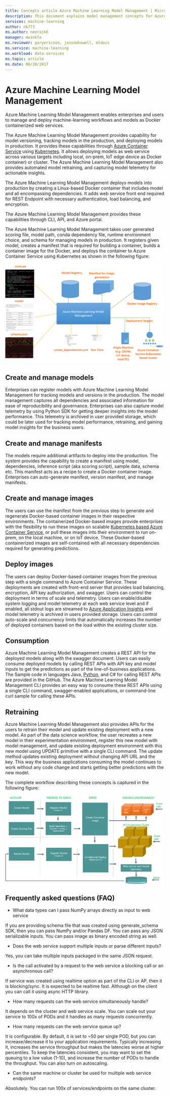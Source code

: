 ```yaml
---
title: Concepts article Azure Machine Learning Model Management | Microsoft Docs
description: This document explains model management concepts for Azure Machine Learning.
services: machine-learning
author: nk773
ms.author: neerajkh
manager: mwinkle
ms.reviewer: garyericson, jasonwhowell, mldocs
ms.service: machine-learning
ms.workload: data-services
ms.topic: article
ms.date: 08/28/2017
---
```

# Azure Machine Learning Model Management 

Azure Machine Learning Model Management enables enterprises and users to manage and deploy machine-learning workflows and models as Docker containerized web services. 

The Azure Machine Learning Model Management provides capability for model versioning, tracking models in the production, and deploying models in production. It provides these capabilities through [Azure Container Service](https://azure.microsoft.com/services/container-service/) using [Kubernetes](https://docs.microsoft.com/azure/container-service/kubernetes/container-service-kubernetes-walkthrough). It allows deploying models as web service across various targets including local, on-prem, IoT edge device as Docker container) or cluster. The Azure Machine Learning Model Management also provides automated model retraining, and capturing model telemetry for actionable insights.  

The Azure Machine Learning Model Management deploys models into production by creating a Linux-based Docker container that includes model and all encompassing dependencies. It adds web service front end required for REST Endpoint with necessary authentication, load balancing, and encryption.  

The Azure Machine Learning Model Management provides these capabilities through CLI, API, and Azure portal. 

The Azure Machine Learning Model Management takes user generated scoring file, model path, conda dependency file, runtime environment choice, and schema for managing models in production. It registers given model, creates a manifest that is required for building a container, builds a container image for the Docker, and deploys the container to Azure Container Service using Kubernetes as shown in the following figure:

![](media/modelmanagement/ModelManagement.png)

## Create and manage models 
Enterprises can register models with Azure Machine Learning Model Management for tracking models and versions in the production. The model management captures all dependencies and associated information for ease of reproducibility and governance.  Enterprises can also capture model telemetry by using Python SDK for getting deeper insights into the model performance. This telemetry is archived in user provided storage, which could be later used for tracking model performance, retraining, and gaining model insights for the business users.

## Create and manage manifests 
The models require additional artifacts to deploy into the production. The system provides the capability to create a manifest using model, dependencies, inference script (aka scoring script), sample data, schema etc. This manifest acts as a recipe to create a Docker container image. Enterprises can auto-generate manifest, version manifest, and manage manifests. 

## Create and manage images 
The users can use the manifest from the previous step to generate and regenerate Docker-based container images in their respective environments. The containerized Docker-based images provide enterprises with the flexibility to run these images on scalable [Kubernetes based Azure Container Service](https://docs.microsoft.com/azure/container-service/kubernetes/container-service-kubernetes-walkthrough), or pull these images into their environment to run on-prem, on the local machine, or on IoT device. These Docker-based containerized images are self-contained with all necessary dependencies required for generating predictions. 

## Deploy images 
The users can deploy Docker-based container images from the previous step with a single command to Azure Container Service. These deployments are created with front-end server that provides load balancing, encryption, API key authorization, and swagger. Users can control the deployment in terms of scale and telemetry. Users can enable/disable system logging and model telemetry at each web service level and if enabled, all stdout logs are streamed to [Azure Application Insights](https://azure.microsoft.com/services/application-insights/) and model telemetry is archived in users provided storage. Users can control auto-scale and concurrency limits that automatically increases the number of deployed containers based on the load within the existing cluster size. 

## Consumption 
Azure Machine Learning Model Management creates a REST API for the deployed models along with the swagger document. Users can easily consume deployed models by calling REST APIs with API key and model inputs to get the predictions as part of the line-of-business applications. The Sample code in languages Java, [Python](https://github.com/CortanaAnalyticsGallery-Int/digit-recognition-cnn-tf/blob/master/client.py), and C# for calling REST APIs are provided in the GitHub. The Azure Machine Learning Model Management CLI provides an easy way to consume these REST APIs using a single CLI command, swagger-enabled applications, or command-line curl sample for calling these APIs. 

## Retraining 
Azure Machine Learning Model Management also provides APIs for the users to retrain their model and update existing deployment with a new model. As part of the data science workflow, the user recreates a new model in their experimentation environment, register this new model with model management, and update existing deployment environment with this new model using UPDATE primitive with a single CLI command. The update method updates existing deployment without changing API URL and the key. This way the business applications consuming the model continues to work without any code change and starts getting better predictions with the new model.

The complete workflow describing these concepts is captured in the following figure:

![](media/modelmanagement/ModelManagementWorkflow.png)

## Frequently asked questions (FAQ) 
- What data types can I pass NumPy arrays directly as input to web service

If you are providing schema file that was created using generate_schema SDK, then you can pass NumPy and/or Pandas DF. You can pass any JSON serializable inputs. You can pass image as binary encoded string as well.

- Does the web service support multiple inputs or parse different inputs? 

Yes, you can take multiple inputs packaged in the same JSON request.

- Is the call activated by a  request to the web service a blocking call or an asynchronous call?

If service was created using realtime option as part of the CLI or AP, then it is blocking/sync. It is expected to be realtime fast. Although on the client you can call it using async HTTP library.

- How many requests can the web service simultaneously handle?

It depends on the cluster and web service scale. You can scale out your service to 100x of PODs and it handles as many requests concurrently. 

- How many requests can the web service queue up?

It is configurable. By default, it is set to ~50 per single POD, but you can increase/decrease it to your application requirements. Typically increasing it, increases the service throughput but makes the latencies worse at higher percentiles. To keep the latencies consistent, you may want to set the queuing to a low value (1-10), and increase the number of PODs to handle the throughput. You can also turn on autoscaling. 

- Can the same machine or cluster be used for multiple web service endpoints?

Absolutely. You can run 100x of services/endpoints on the same cluster. 


